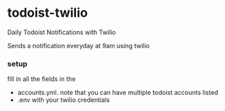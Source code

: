 # todoist-twilio
Daily Todoist Notifications with Twilio

Sends a notification everyday at 9am using twilio

### setup
fill in all the fields in the 
- accounts.yml. note that you can have multiple todoist accounts listed
- .env with your twilio credentials
